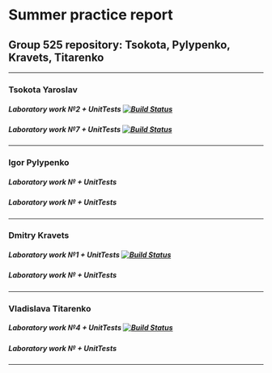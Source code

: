 # Summer practice report
## Group 525 repository: Tsokota, Pylypenko, Kravets, Titarenko
--------
### Tsokota Yaroslav
##### Laboratory work №2 + UnitTests          [![Build Status](https://travis-ci.com/tsokota/SummerPractise.svg?branch=LaboratWork2)](https://travis-ci.com/tsokota/SummerPractise)
##### Laboratory work №7 + UnitTests          [![Build Status](https://travis-ci.com/tsokota/SummerPractise.svg?branch=LabWork7)](https://travis-ci.com/tsokota/SummerPractise)
---------
### Igor Pylypenko
##### Laboratory work № + UnitTests         
##### Laboratory work № + UnitTests        
---------
### Dmitry Kravets
##### Laboratory work №1 + UnitTests       [![Build Status](https://travis-ci.com/tsokota/SummerPractise.svg?branch=Kravets_laba_1)](https://travis-ci.com/tsokota/SummerPractise)       
##### Laboratory work № + UnitTests        
---------
### Vladislava Titarenko
##### Laboratory work №4 + UnitTests       [![Build Status](https://travis-ci.com/tsokota/SummerPractise.svg?branch=LabWork4)](https://travis-ci.com/tsokota/SummerPractise)      
##### Laboratory work № + UnitTests        
---------
